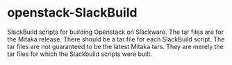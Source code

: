 # openstack-SlackBuild
SlackBuild scripts for building Openstack on Slackware. The tar files are for the Mitaka release. There should be a tar file for each SlackBuild script. The tar files are not guaranteed to be the latest Mitaka tars. They are merely the tar files for which the Slackbuild scripts were built. 

